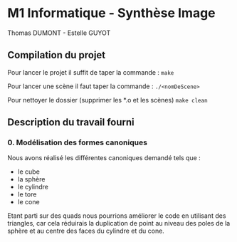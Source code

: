 # M1 Informatique - Synthèse Image 
Thomas DUMONT - Estelle GUYOT

## Compilation du projet 

Pour lancer le projet il suffit de taper la commande : `make`

Pour lancer une scène il faut taper la commande : `./<nomDeScene>`

Pour nettoyer le dossier (supprimer les *.o et les scènes) `make clean`

## Description du travail fourni

### 0. Modélisation des formes canoniques 

Nous avons réalisé les différentes canoniques demandé tels que : 
- le cube 
- la sphère 
- le cylindre 
- le tore
- le cone 

Etant parti sur des quads nous pourrions améliorer le code en utilisant des triangles, car cela réduirais la duplication de point au niveau des poles de la sphère et au centre des faces du cylindre et du cone.
